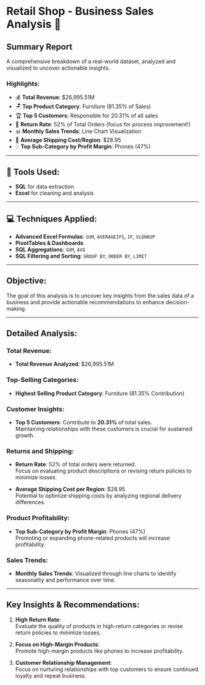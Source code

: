 # Retail Shop - Business Sales Analysis 🧾

## Summary Report
A comprehensive breakdown of a real-world dataset, analyzed and visualized to uncover actionable insights.

### Highlights:
- 💰 **Total Revenue**: $26,995.51M
- 🪑 **Top Product Category**: Furniture (81.35% of Sales)
- 🏆 **Top 5 Customers**: Responsible for 20.31% of all sales
- 🔁 **Return Rate**: 52% of Total Orders (focus for process improvement!)
- 📊 **Monthly Sales Trends**: Line Chart Visualization
- 🚚 **Average Shipping Cost/Region**: $28.95
- 💡 **Top Sub-Category by Profit Margin**: Phones (47%)

---

## 🔧 Tools Used:
- **SQL** for data extraction
- **Excel** for cleaning and analysis

---

## 💻 Techniques Applied:
- **Advanced Excel Formulas**: `SUM`, `AVERAGEIFS`, `IF`, `VLOOKUP`
- **PivotTables & Dashboards**
- **SQL Aggregations**: `SUM`, `AVG`
- **SQL Filtering and Sorting**: `GROUP BY`, `ORDER BY`, `LIMIT`

---

## Objective:
The goal of this analysis is to uncover key insights from the sales data of a business and provide actionable recommendations to enhance decision-making.

---

## Detailed Analysis:

### Total Revenue:
- **Total Revenue Analyzed**: $26,995.51M

### Top-Selling Categories:
- **Highest Selling Product Category**: Furniture (81.35% Contribution)

### Customer Insights:
- **Top 5 Customers**: Contribute to **20.31%** of total sales.  
  Maintaining relationships with these customers is crucial for sustained growth.

### Returns and Shipping:
- **Return Rate**: 52% of total orders were returned.  
  Focus on evaluating product descriptions or revising return policies to minimize losses.

- **Average Shipping Cost per Region**: $28.95  
  Potential to optimize shipping costs by analyzing regional delivery differences.

### Product Profitability:
- **Top Sub-Category by Profit Margin**: Phones (47%)  
  Promoting or expanding phone-related products will increase profitability.

### Sales Trends:
- **Monthly Sales Trends**: Visualized through line charts to identify seasonality and performance over time.




---

## Key Insights & Recommendations:
1. **High Return Rate**:  
   Evaluate the quality of products in high-return categories or revise return policies to minimize losses.
   
2. **Focus on High-Margin Products**:  
   Promote high-margin products like phones to increase profitability.
   
3. **Customer Relationship Management**:  
   Focus on nurturing relationships with top customers to ensure continued loyalty and repeat business.



